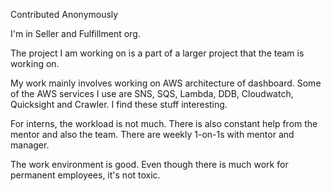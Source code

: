 Contributed Anonymously

I'm in Seller and Fulfillment org.

The project I am working on is a part of a larger project that the team is working on.

My work mainly involves working on AWS architecture of dashboard. Some of the AWS services I use are SNS, SQS, Lambda, DDB, Cloudwatch, Quicksight and Crawler. I find these stuff interesting.

For interns, the workload is not much. There is also constant help from the mentor and also the team. There are weekly 1-on-1s with mentor and manager.

The work environment is good. Even though there is much work for permanent employees, it's not toxic. 